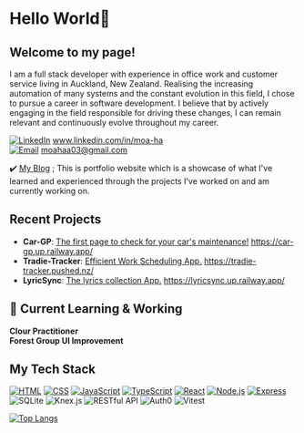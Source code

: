 # Hello World👋

## Welcome to my page!

I am a full stack developer with experience in office work and customer service living in Auckland, New Zealand. Realising the increasing automation of many systems and the constant evolution in this field, I chose to pursue a career in software development. I believe that by actively engaging in the field responsible for driving these changes, I can remain relevant and continuously evolve throughout my career.
  
 [![LinkedIn](https://img.shields.io/badge/LinkedIn-blue?style=flat-square&logo=linkedin)](https://www.linkedin.com/in/moa-ha-3bb6a9244/) www.linkedin.com/in/moa-ha<br>
 [![Email](https://img.shields.io/badge/Email-white?style=flat-square&logo=gmail)](mailto:moahaa03@gmail.com) moahaa03@gmail.com

 ✔️ [My Blog](https://dev-moa-blog.vercel.app/) ; This is portfolio website which is a showcase of what I've learned and experienced through the projects I've worked on and am currently working on.

   

## Recent Projects
- <b>Car-GP</b>: <ins>The first page to check for your car's maintenance!</ins> https://car-gp.up.railway.app/
- <b>Tradie-Tracker</b>: <ins>Efficient Work Scheduling App.</ins> https://tradie-tracker.pushed.nz/ 
- <b>LyricSync</b>: <ins>The lyrics collection App.</ins> https://lyricsync.up.railway.app/

## 📘 Current Learning & Working

**Clour Practitioner** <br>
**Forest Group UI Improvement**


## My Tech Stack

[![HTML](https://img.shields.io/badge/HTML-black?style=flat-square&logo=html5)](https://www.w3.org/html/)
[![CSS](https://img.shields.io/badge/CSS-black?&style=flat-square&logo=css3)](https://www.w3.org/css/)
[![JavaScript](https://img.shields.io/badge/JavaScript-black?style=flat-square&logo=javascript)](https://developer.mozilla.org/en-US/docs/Web/JavaScript)
[![TypeScript](https://img.shields.io/badge/TypeScript-black?style=flat-square&logo=typescript)](https://www.typescriptlang.org/)
[![React](https://img.shields.io/badge/React-black?style=flat-square&logo=react)](https://reactjs.org/)
[![Node.js](https://img.shields.io/badge/Node.js-black?style=flat-square&logo=node.js)](https://nodejs.org/)
[![Express](https://img.shields.io/badge/Express-black?style=flat-square&logo=express)](https://expressjs.com/)
![SQLite](https://img.shields.io/badge/SQLite-black?style=fflat-square&logo=sqlite&logoColor=1a96d4)
![Knex.js](https://img.shields.io/badge/Knex.js-black?style=flat-square&logo=snowflake&logoColor=FFA500)
![RESTful API](https://img.shields.io/badge/RESTful%20API-black?style=flat-square&logo=postman&logoColor=white)
![Auth0](https://img.shields.io/badge/Auth0-black?style=flat-square&logo=auth0&logoColor=625dff)
![Vitest](https://img.shields.io/badge/Vitest-black?style=flat-square&logo=vite&logoColor=6E9F18)

[![Top Langs](https://github-readme-stats.vercel.app/api/top-langs/?username=moa-ha)](https://github.com/anuraghazra/github-readme-stats)

<!--
**moa-ha/moa-ha** is a ✨ _special_ ✨ repository because its `README.md` (this file) appears on your GitHub profile.
